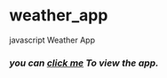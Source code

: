 # weather_app
 javascript Weather App
 
 <h3><i> you can <a href="https://admiralanne-js-weather.netlify.app/" target="_blank"> click me</a> To view the app. </a></h3>
